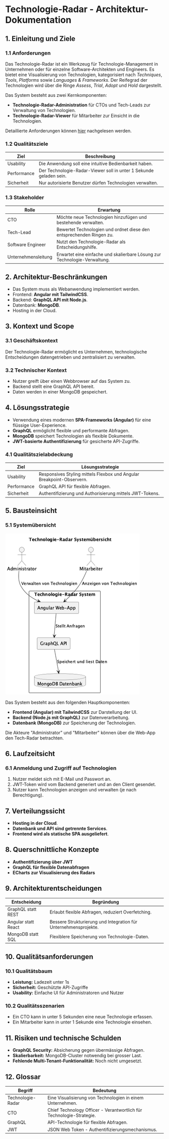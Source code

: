 # Technologie-Radar - Architektur-Dokumentation

## 1. Einleitung und Ziele

### 1.1 Anforderungen
Das Technologie-Radar ist ein Werkzeug für Technologie-Management in Unternehmen oder für einzelne Software-Architekten und Engineers. Es bietet eine Visualisierung von Technologien, kategorisiert nach *Techniques*, *Tools*, *Platforms* sowie *Languages & Frameworks*. Der Reifegrad der Technologien wird über die Ringe *Assess*, *Trial*, *Adopt* und *Hold* dargestellt.

Das System besteht aus zwei Kernkomponenten:
- **Technologie-Radar-Administration** für CTOs und Tech-Leads zur Verwaltung von Technologien.
- **Technologie-Radar-Viewer** für Mitarbeiter zur Einsicht in die Technologien.

Detaillierte Anforderungen können [hier](https://github.com/web-programming-lab/web-programming-lab-projekt/blob/main/Technologie-Radar.md#anforderungen) nachgelesen werden.

### 1.2 Qualitätsziele

| Ziel | Beschreibung |
| ---- | ------------ |
| Usability | Die Anwendung soll eine intuitive Bedienbarkeit haben. |
| Performance | Der Technologie-Radar-Viewer soll in unter 1 Sekunde geladen sein. |
| Sicherheit | Nur autorisierte Benutzer dürfen Technologien verwalten. |

### 1.3 Stakeholder

| Rolle | Erwartung |
| ----- | --------- |
| CTO | Möchte neue Technologien hinzufügen und bestehende verwalten. |
| Tech-Lead | Bewertet Technologien und ordnet diese den entsprechenden Ringen zu. |
| Software Engineer | Nutzt den Technologie-Radar als Entscheidungshilfe. |
| Unternehmensleitung | Erwartet eine einfache und skalierbare Lösung zur Technologie-Verwaltung. |

## 2. Architektur-Beschränkungen
- Das System muss als Webanwendung implementiert werden.
- Frontend: **Angular mit TailwindCSS**.
- Backend: **GraphQL API mit Node.js**.
- Datenbank: **MongoDB**.
- Hosting in der Cloud.

## 3. Kontext und Scope
### 3.1 Geschäftskontext
Der Technologie-Radar ermöglicht es Unternehmen, technologische Entscheidungen datengetrieben und zentralisiert zu verwalten.

### 3.2 Technischer Kontext
- Nutzer greift über einen Webbrowser auf das System zu.
- Backend stellt eine GraphQL API bereit.
- Daten werden in einer MongoDB gespeichert.

## 4. Lösungsstrategie
- Verwendung eines modernen **SPA-Frameworks (Angular)** für eine flüssige User-Experience.
- **GraphQL** ermöglicht flexible und performante Abfragen.
- **MongoDB** speichert Technologien als flexible Dokumente.
- **JWT-basierte Authentifizierung** für gesicherte API-Zugriffe.

### 4.1 Qualitätszielabdeckung

| Ziel | Lösungsstrategie |
| ---- | ---------------- |
| Usability | Responsives Styling mittels Flexbox und Angular Breakpoint-Observern. |
| Performance | GraphQL API für flexible Abfragen. |
| Sicherheit | Authentifizierung und Authorisierung mittels JWT-Tokens. |


## 5. Bausteinsicht
### 5.1 Systemübersicht

![Systemdiagramm](./images/system-overview.png)

Das System besteht aus den folgenden Hauptkomponenten:
- **Frontend (Angular) mit TailwindCSS** zur Darstellung der UI.
- **Backend (Node.js mit GraphQL)** zur Datenverarbeitung.
- **Datenbank (MongoDB)** zur Speicherung der Technologien.

Die Akteure "Administrator" und "Mitarbeiter" können über die Web-App den Tech-Radar betrachten.

## 6. Laufzeitsicht
### 6.1 Anmeldung und Zugriff auf Technologien
1. Nutzer meldet sich mit E-Mail und Passwort an.
2. JWT-Token wird vom Backend generiert und an den Client gesendet.
3. Nutzer kann Technologien anzeigen und verwalten (je nach Berechtigung).

## 7. Verteilungssicht
- **Hosting in der Cloud**.
- **Datenbank und API sind getrennte Services**.
- **Frontend wird als statische SPA ausgeliefert**.

## 8. Querschnittliche Konzepte
- **Authentifizierung über JWT**
- **GraphQL für flexible Datenabfragen**
- **ECharts zur Visualisierung des Radars**

## 9. Architekturentscheidungen

| Entscheidung | Begründung |
| ------------ | ----------- |
| GraphQL statt REST | Erlaubt flexible Abfragen, reduziert Overfetching. |
| Angular statt React | Bessere Strukturierung und Integration für Unternehmensprojekte. |
| MongoDB statt SQL | Flexiblere Speicherung von Technologie-Daten. |

## 10. Qualitätsanforderungen
### 10.1 Qualitätsbaum
- **Leistung:** Ladezeit unter 1s
- **Sicherheit:** Geschützte API-Zugriffe
- **Usability:** Einfache UI für Administratoren und Nutzer

### 10.2 Qualitätsszenarien
- Ein CTO kann in unter 5 Sekunden eine neue Technologie erfassen.
- Ein Mitarbeiter kann in unter 1 Sekunde eine Technologie einsehen.

## 11. Risiken und technische Schulden
- **GraphQL Security:** Absicherung gegen übermässige Abfragen.
- **Skalierbarkeit:** MongoDB-Cluster notwendig bei grosser Last.
- **Fehlende Multi-Tenant-Funktionalität:** Noch nicht umgesetzt.

## 12. Glossar

| Begriff | Bedeutung |
| ------- | --------- |
| Technologie-Radar | Eine Visualisierung von Technologien in einem Unternehmen. |
| CTO | Chief Technology Officer - Verantwortlich für Technologie-Strategie. |
| GraphQL | API-Technologie für flexible Abfragen. |
| JWT | JSON Web Token - Authentifizierungsmechanismus. |

